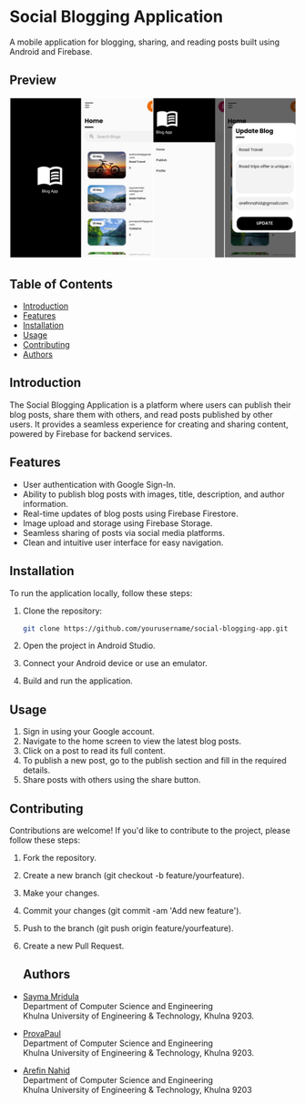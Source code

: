 # Social Blogging Application

A mobile application for blogging, sharing, and reading posts built using Android and Firebase.

## Preview

![preview img](/preview.png)

## Table of Contents

- [Introduction](#introduction)
- [Features](#features)
- [Installation](#installation)
- [Usage](#usage)
- [Contributing](#contributing)
- [Authors](#authors)

## Introduction

The Social Blogging Application is a platform where users can publish their blog posts, share them with others, and read posts published by other users. It provides a seamless experience for creating and sharing content, powered by Firebase for backend services.

## Features

- User authentication with Google Sign-In.
- Ability to publish blog posts with images, title, description, and author information.
- Real-time updates of blog posts using Firebase Firestore.
- Image upload and storage using Firebase Storage.
- Seamless sharing of posts via social media platforms.
- Clean and intuitive user interface for easy navigation.

## Installation

To run the application locally, follow these steps:

1. Clone the repository:

   ```bash
   git clone https://github.com/yourusername/social-blogging-app.git
   ```
   
2. Open the project in Android Studio.
3. Connect your Android device or use an emulator.
4. Build and run the application.

## Usage

1. Sign in using your Google account.
3. Navigate to the home screen to view the latest blog posts.
4. Click on a post to read its full content.
5. To publish a new post, go to the publish section and fill in the required details.
6. Share posts with others using the share button.

## Contributing

Contributions are welcome! If you'd like to contribute to the project, please follow these steps:

1. Fork the repository.
2. Create a new branch (git checkout -b feature/yourfeature).
3. Make your changes.
4. Commit your changes (git commit -am 'Add new feature').
5. Push to the branch (git push origin feature/yourfeature).
6. Create a new Pull Request.

   ## Authors
   
- [Sayma Mridula](https://github.com/sayma-mridula)<br>
Department of Computer Science and Engineering<br>
Khulna University of Engineering & Technology, Khulna 9203.

- [ProvaPaul](https://github.com/ProvaPaul)<br>
Department of Computer Science and Engineering<br>
Khulna University of Engineering & Technology, Khulna 9203.

- [Arefin Nahid](https://github.com/Arefin-Nahid)<br>
Department of Computer Science and Engineering<br>
Khulna University of Engineering & Technology, Khulna 9203
